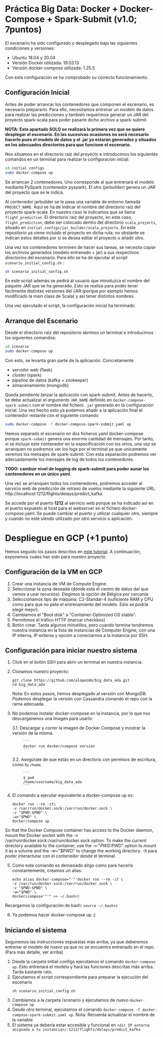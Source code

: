 # Práctica Big Data: Docker + Docker-Compose + Spark-Submit (v1.0; 7puntos)

El escenario ha sido configurado y desplegado bajo las siguientes condiciones y versiones:

- Ubuntu 18.04 y 20.04
- Versión Docker utilizada: 19.03.13
- Versión docker-compose utilizada: 1.25.5

Con esta configuración se ha comprobado su correcto funcionamiento.

## Configuración Inicial

Antes de poder arrancar los contenedores que componen el escenario, es necesario prepararlo. Para ello, necesitamos entrenar un modelo de datos para realizar las predicciones y también requerimos generar un JAR del proyecto spark-scala para poder pasarle dicho archivo a spark-submit.

**NOTA: Este apartado SOLO se realizará la primera vez que se quiere desplegar el escenario. En las sucesivas ocasiones no será necesario hacerlo pues el modelo de datos y el .jar ya estarán generados y situados en los adecuados directorios para que funcione el escenario.** 

Nos situamos en el directorio raíz del proyecto e introducimos los siguientes comandos en un terminal para realizar la configuración inicial:

```bash
cd initial_configs
sudo docker-compose up
```

Se arrancan 2 contenedores. Uno corresponde al que entrenará el modelo mediante PySpark (contenedor pyspark). El otro (jarbuilder) genera un JAR del proyecto que se le indica. 

Al contenedor jarbuilder se le pasa una variable de entorno llamada  `PROJECT_NAME`. Aquí se ha de indicar el nombre del directorio raíz del proyecto spark-scala. En nuestro caso le indicamos que se llama `flight_prediction`. El  directorio raíz del proyecto, en este caso, `flight_prediction`, debe ser colocado dentro del directorio `scala_projects`, situado en `initial_configs/jar_builder/scala_projects`.  En este repositorio ya viene incluido el proyecto en dicha ruta; no obstante se indican estos detalles por si se desea editar el proyecto o añadir otro.

Una vez los contenedores terminen de hacer sus tareas, se necesita copiar los archivos generados (modelo entrenado + jar) a sus respectivos directorios del escenario. Para ello se ha de ejecutar el script `scenario_initial_config.sh` :

```bash
sh scenario_initial_config.sh
```

En este script además se pedirá al usuario que introduzca el nombre del paquete JAR que se ha generado. Esto se realiza para poder tener fácilmente distintas versiones del JAR (porque por ejemplo hemos modificado la main class de Scala) y así tener distintos nombres.

Una vez ejecutado el script, la configuración inicial ha terminado.

## Arranque del Escenario

Desde el directorio raíz del repositorio abrimos un terminal e introducimos  los siguientes comandos:

```bash
cd scenario
sudo docker-compose up
```

Con esto, se levanta gran parte de la aplicación. Concretamente
- servidor web (flask)
- _cluster_ (spark)
- _pipeline_ de datos (kafka + zookeeper)
- almacenamiento (mongodb)

Queda pendiente lanzar la aplicación con spark-submit. Antes de hacerlo, se debe actualizar el _argumento_ `JAR_NAME` definido en `docker-compose-spark-submit` con el nombre del  fichero `.jar` generado en la configuración inicial.
Una vez hecho esto ya podemos añadir a la aplicación final el contenedor restante con el siguiente comando

```bash
sudo docker-compose -f docker-compose-spark-submit.yaml up
```

Hemos separado el escenario en dos ficheros yaml docker-compose porque `spark-submit` genera una enorme cantidad de mensajes. Por tanto, si se incluye este contenedor en la especificación con los otros, una vez se arranquen no podremos ver los logs por el terminal ya que unicamente veremos los mensajes de spark-submit. Con esta separación podremos ver adecuadamente los mensajes de log de todos los contenedores.

**TODO: cambiar nivel de logging de spark-submit para poder aunar los contenedores en un único yaml.** 

Una vez se arranquen todos los contenedores, podremos acceder al servicio web de predicción de retraso de vuelos mediante la siguiente URL:  http://localhost:1212/flights/delays/predict_kafka

Se accede por el puerto **1212** al servicio web porque se ha indicado así en el puerto expuesto al host para el *webserver* en el fichero docker-compose.yaml. Se puede cambiar el puerto y utilizar cualquier otro, siempre y cuando no esté siendo utilizado por otro servicio o aplicación.

# Despliegue en GCP (+1 punto)

Hemos seguido los pasos descritos en [este tutorial](https://cloud.google.com/community/tutorials/docker-compose-on-container-optimized-os). A continuación, exponemos cuáes han sido para nuestro proyecto.

## Configuración de la VM en GCP

1. Crear una instancia de VM de Compute Engine.
2. Seleccionar la zona deseada (dónde está el centro de datos del que vamos a usar recursos). Elegimos la opción de Bélgica por cercanía.
3. Seleccionamos tipo de máquina: C2-Standar-4 (suficiente RAM y CPU como para que no pete el entrenamiento del modelo. Esto se podría elegir mejor).
4. Cambiamos el "Boot disk" a "Container-Optimized OS stable".
5. Permitimos el tráfico HTTP (marcar checkbox)
6. Botón crear. Tarda algunos minutillos, pero cuando termine tendremos nuestra instancia en la lista de instancias de Computer Engine, con una IP interna, IP externa y opción a conectarnos a la instancia por SSH. 

## Configuración para iniciar nuestro sistema

1. Click en el botón SSH para abrir un terminal en nuestra instancia.
2. Clonamos nuestro proyecto:
    ```
    git clone https://github.com/alopezmb/big_data_ada.git 
    cd big_data_ada
    ```
    Nota: En estos pasos, hemos desplegado al versión con MongoDB. Podemos desplegar la versión con Cassandra clonando el repo con la rama adecuada.
    
3. No podemos instalar docker-compose en la instancia, por lo que nos descargaremos una imagen para usarlo:

    3.1. Descargar y correr la imagen de Docker Compose y mostrar la versión de la misma.
            
            ```
            docker run docker/compose version 
            ```
        
    3.2. Asegúrate de que estás en un directorio con permisos de escritura, como tu ```/home```.
        
            ```
            $ pwd
            /home/username/big_data_ada
            ```
4. El comando a ejecutar equivalente a docker-compose up es:
    ```
    docker run --rm -it\
    -v /var/run/docker.sock:/var/run/docker.sock \
    -v "$PWD:$PWD" \
    -w="$PWD" \
    docker/compose up
    ```
So that the Docker Compose container has access to the Docker daemon, mount the Docker socket with the -v /var/run/docker.sock:/var/run/docker.sock option.
To make the current directory available to the container, use the -v "$PWD:$PWD" option to mount it as a volume and the -w="$PWD" to change the working directory.
-it para poder interacturar con el contenedor desde el terminal.

5. Como este comando es demasiado alrgo como para hacerlo constantemente, creamos un alias:
    ```
    echo alias docker-compose="'"'docker run --rm -it \
    -v /var/run/docker.sock:/var/run/docker.sock \
    -v "$PWD:$PWD" \
    -w="$PWD" \
    docker/compose'"'" >> ~/.bashrc
    ```
Recargamos la configuración de bash:
    ```
    source ~/.bashrc
    ```
    
6. Ya podemos hacer docker-compose up :)

 ## Iniciando el sistema
 
 Seguiremos las instrucciones expuestas más arriba, ya que deberemos entrenar el modelo de nuevo ya que no se encuentra entrenado en el repo.
 (Para más detalle, ver arriba)
 
 1. Desde la carpeta initial-configs ejecutamos el comando ```docker-compose up```. Esto entrenará el modelo y hará las funciones descritas más arriba. Tarda bastante rato.
 2. Ejecutamos el script correspondiente para preparar la ejecución del escenario
     ``` 
     sh scenario_initial_config.sh
     ```
 3. Cambiamos a la carpeta /scenario y ejecutamos de nuevo ```docker-compose up```
 4. Desde otro terminal, ejecutamos el comando ```docker-compose -f docker-compose-spark-submit.yaml up```. Nota: Recuerda actualizar el nombre de la variable
 5. El sistema ya debería estar accesible y funcional en ```<dir IP externa asignada a tu instancia>/:1212/flights/delays/predict_kafka```
